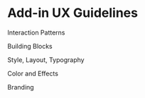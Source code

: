 # Add-in UX Guidelines #

Interaction Patterns

Building Blocks

Style, Layout, Typography

Color and Effects

Branding